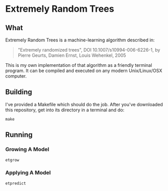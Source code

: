 # Extremely Random Trees

## What

Extremely Random Trees is a machine-learning algorithm described in:

> "Extremely randomized trees", DOI 10.1007/s10994-006-6226-1,
> by Pierre Geurts, Damien Ernst, Louis Wehenkel, 2005

This is my own implementation of that algorithm as a friendly terminal program.
It can be compiled and executed on any modern Unix/Linux/OSX computer.

## Building

I've provided a Makefile which should do the job.
After you've downloaded this repository, get into its directory in a terminal and do:

```
make
```

## Running

### Growing A Model

```
etgrow
```

### Applying A Model

```
etpredict
```
